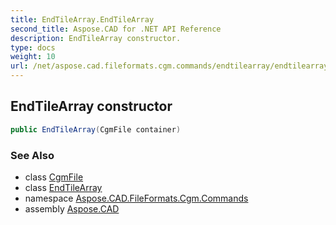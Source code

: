 ```yaml
---
title: EndTileArray.EndTileArray
second_title: Aspose.CAD for .NET API Reference
description: EndTileArray constructor. 
type: docs
weight: 10
url: /net/aspose.cad.fileformats.cgm.commands/endtilearray/endtilearray/
---
```

## EndTileArray constructor

```csharp
public EndTileArray(CgmFile container)
```

### See Also

* class [CgmFile](../../../aspose.cad.fileformats.cgm/cgmfile/)
* class [EndTileArray](../)
* namespace [Aspose.CAD.FileFormats.Cgm.Commands](../../endtilearray/)
* assembly [Aspose.CAD](../../../)


